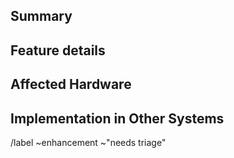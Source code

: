 <!--

Before your file a feature request, please read

https://wayland.freedesktop.org/libinput/doc/latest/what-is-libinput.html

The amount of developer time libinput has available is very small.
Requesting a feature is no guarantee that it will get implemented. Someone
(you!) needs to step up to do the work.

-->

## Summary

<!-- Summarize the requested feature in a few sentences.  -->

## Feature details

<!-- A step-by-step list of what the feature should achieve (where applicable) -->

## Affected Hardware

<!-- Which hardware types would be affected by this -->

## Implementation in Other Systems

<!-- Does this feature already exist elsewhere? How does it work there? Try
to provide as many details as possible -->



/label ~enhancement ~"needs triage"
